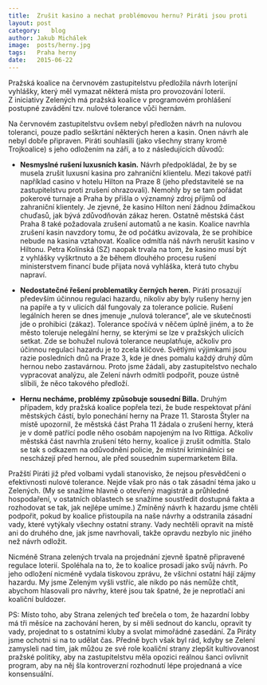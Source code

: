 ```yaml
---
title:	Zrušit kasino a nechat problémovou hernu? Piráti jsou proti
layout:	post
category:	blog
author:	Jakub Michálek
image:	posts/herny.jpg
tags:	Praha herny
date:	2015-06-22
---
```


Pražská koalice na červnovém zastupitelstvu předložila návrh loterijní vyhlášky, který měl vymazat některá místa pro provozování loterií. Z iniciativy Zelených má pražská koalice v programovém prohlášení postupné zavádění tzv. nulové tolerance vůči hernám.

Na červnovém zastupitelstvu ovšem nebyl předložen návrh na nulovou toleranci, pouze padlo seškrtání některých heren a kasin. Onen návrh ale nebyl dobře připraven. Piráti souhlasili (jako všechny strany kromě Trojkoalice) s jeho odložením na září, a to z následujících důvodů:

* **Nesmyslné rušení luxusních kasin.** Návrh předpokládal, že by se musela zrušit luxusní kasina pro zahraniční klientelu. Mezi takové patří například casino v hotelu Hilton na Praze 8 (jeho představitelé se na zastupitelstvu proti zrušení ohrazovali). Nemohly by se tam pořádat pokerové turnaje a Praha by přišla o významný zdroj příjmů od zahraniční klientely. Je zjevné, že kasino Hilton není žádnou ždímačkou chuďasů, jak bývá zdůvodňován zákaz heren. Ostatně městská část Praha 8 také požadovala zrušení automatů a ne kasin. Koalice navrhla zrušení kasin navzdory tomu, že od počátku avizovala, že se prohibice nebude na kasina vztahovat. Koalice odmítla náš návrh nerušit kasino v Hiltonu. Petra Kolínská (SZ) naopak trvala na tom, že kasino musí být z vyhlášky vyškrtnuto a že během dlouhého procesu rušení ministerstvem financí bude přijata nová vyhláška, která tuto chybu napraví.

* **Nedostatečné řešení problematiky černých heren.** Piráti prosazují především účinnou regulaci hazardu, nikoliv aby byly rušeny herny jen na papíře a ty v ulicích dál fungovaly za tolerance policie. Rušení legálních heren se dnes jmenuje „nulová tolerance“, ale ve skutečnosti jde o prohibici (zákaz). Tolerance spočívá v něčem úplně jiném, a to že město toleruje nelegální herny, se kterými se lze v pražských ulicích setkat. Zde se bohužel nulová tolerance neuplatňuje, ačkoliv pro účinnou regulaci hazardu je to zcela klíčové. Světlými výjimkami jsou razie posledních dnů na Praze 3, kde je dnes pomalu každý druhý dům hernou nebo zastavárnou. Proto jsme žádali, aby zastupitelstvo nechalo vypracovat analýzu, ale Zelení návrh odmítli podpořit, pouze ústně slíbili, že něco takového předloží.

* **Hernu necháme, problémy způsobuje sousední Billa.** Druhým případem, kdy pražská koalice popřela tezi, že bude respektovat přání městských částí, bylo ponechání herny na Praze 11. Starosta Štyler na místě upozornil, že městská část Praha 11 žádala o zrušení herny, která je v domě patřící podle něho osobám napojeným na Ivo Rittiga. Ačkoliv městská část navrhla zrušení této herny, koalice ji zrušit odmítla. Stalo se tak s odkazem na odůvodnění policie, že místní kriminálníci se nescházejí před hernou, ale před sousedním supermarketem Billa.

Pražští Piráti již před volbami vydali stanovisko, že nejsou přesvědčeni o efektivnosti nulové tolerance. Nejde však pro nás o tak zásadní téma jako u Zelených. (My se snažíme hlavně o otevřený magistrát a průhledné hospodaření, v ostatních oblastech se snažíme soustředit dostupná fakta a rozhodovat se tak, jak nejlépe umíme.) Zmíněný návrh k hazardu jsme chtěli podpořit, pokud by koalice přistoupila na naše návrhy a odstranila zásadní vady, které vytýkaly všechny ostatní strany. Vady nechtěli opravit na místě ani do druhého dne, jak jsme navrhovali, takže opravdu nezbylo nic jiného než návrh odložit.

Nicméně Strana zelených trvala na projednání zjevně špatně připravené regulace loterií. Spoléhala na to, že to koalice prosadí jako svůj návrh. Po jeho odložení nicméně vydala tiskovou zprávu, že všichni ostatní hájí zájmy hazardu. My jsme Zeleným vyšli vstříc, ale nikdo po nás nemůže chtít, abychom hlasovali pro návrhy, které jsou tak špatné, že je neprotlačí ani koaliční buldozer.

PS: Místo toho, aby Strana zelených teď brečela o tom, že hazardní lobby má tři měsíce na zachování heren, by si měli sednout do kanclu, opravit ty vady, projednat to s ostatními kluby a svolat mimořádné zasedání. Za Piráty jsme ochotni si na to udělat čas. Předně bych však byl rád, kdyby se Zelení zamysleli nad tím, jak můžou ze své role koaliční strany zlepšit kultivovanost pražské politiky, aby na zastupitelstvu měla opozici reálnou šanci ovlivnit program, aby na něj šla kontroverzní rozhodnutí lépe projednaná a více konsensuální.


